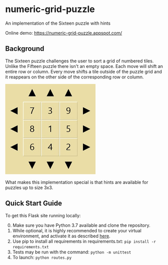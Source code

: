 # numeric-grid-puzzle
An implementation of the Sixteen puzzle with hints

Online demo: https://numeric-grid-puzzle.appspot.com/

## Background
The Sixteen puzzle challenges the user to sort a grid of numbered tiles. Unlike the Fifteen puzzle there isn't an empty space. Each move will shift an entire row or column. Every move shifts a tile outside of the puzzle grid and it reappears on the other side of the corresponding row or column.

![example 3x3 unsolved puzzle](example_game.jpg "Example 3x3 unsolved puzzle")

What makes this implementation special is that hints are available for puzzles up to size 3x3.

## Quick Start Guide
To get this Flask site running locally:

0. Make sure you have Python 3.7 available and clone the repository.
1. While optional, it is highly recommended to create your virtual environment, and activate it as described [here](https://docs.python.org/3/library/venv.html).
2. Use pip to install all requirements in requirements.txt: `pip install -r requirements.txt`
3. Tests may be run with the command: `python -m unittest`
4. To launch: `python routes.py`
